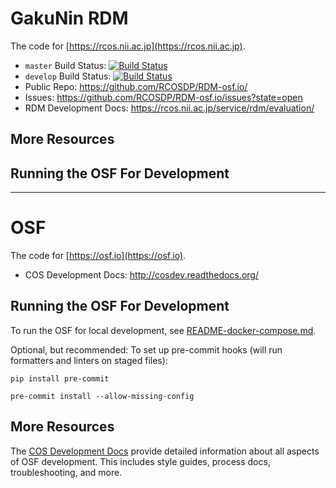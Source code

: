 # GakuNin RDM

The code for [https://rcos.nii.ac.jp](https://rcos.nii.ac.jp).


- `master` Build Status: [![Build Status](https://travis-ci.org/RCOSDP/RDM-osf.io.svg?branch=nii-mergework-201802)](https://travis-ci.org/RCOSDP/RDM-osf.io)
- `develop` Build Status: [![Build Status](https://travis-ci.org/RCOSDP/RDM-osf.io.svg?branch=develop)](https://travis-ci.org/RCOSDP/RDM-osf.io)
- Public Repo: https://github.com/RCOSDP/RDM-osf.io/
- Issues: https://github.com/RCOSDP/RDM-osf.io/issues?state=open
- RDM Development Docs: https://rcos.nii.ac.jp/service/rdm/evaluation/

## More Resources

## Running the OSF For Development

---
# OSF

The code for [https://osf.io](https://osf.io).

- COS Development Docs: http://cosdev.readthedocs.org/

## Running the OSF For Development

To run the OSF for local development, see [README-docker-compose.md](https://github.com/CenterForOpenScience/osf.io/blob/develop/README-docker-compose.md).

Optional, but recommended: To set up pre-commit hooks (will run
formatters and linters on staged files):

```
pip install pre-commit

pre-commit install --allow-missing-config
```

## More Resources

The [COS Development Docs](http://cosdev.readthedocs.org/) provide detailed information about all aspects of OSF development.
This includes style guides, process docs, troubleshooting, and more.
